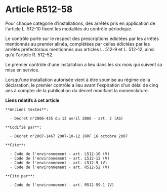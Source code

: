 # Article R512-58

Pour chaque catégorie d'installations, des arrêtés pris en application de l'article L. 512-10 fixent les modalités du
contrôle périodique.

Le contrôle porte sur le respect des prescriptions édictées par les arrêtés mentionnés au premier alinéa, complétées par
celles édictées par les arrêtés préfectoraux mentionnés aux articles L. 512-9 et L. 512-12, ainsi qu'à l'article R. 512-52.

Le premier contrôle d'une installation a lieu dans les six mois qui suivent sa mise en service.

Lorsqu'une installation autorisée vient à être soumise au régime de la déclaration, le premier contrôle a lieu avant
l'expiration d'un délai de cinq ans à compter de la publication du décret modifiant la nomenclature.

**Liens relatifs à cet article**

	**Anciens textes**:

	  - Décret n°2006-435 du 13 avril 2006 - art. 2 (Ab)

	**Codifié par**:

	  - Décret n°2007-1467 2007-10-12 JORF 16 octobre 2007

	**Cite**:

	  - Code de l'environnement - art. L512-10 (V)
	  - Code de l'environnement - art. L512-12 (V)
	  - Code de l'environnement - art. L512-9 (V)
	  - Code de l'environnement - art. R512-52 (V)

	**Cité par**:

	  - Code de l'environnement - art. R512-59-1 (V)

